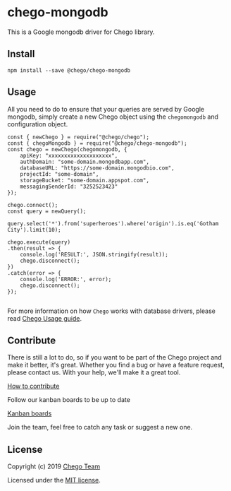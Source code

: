 # chego-mongodb

This is a Google mongodb driver for Chego library.

## Install
```
npm install --save @chego/chego-mongodb
```

## Usage
All you need to do to ensure that your queries are served by Google mongodb, simply create a new Chego object using the `chegomongodb` and configuration object.

```
const { newChego } = require("@chego/chego");
const { chegoMongodb } = require("@chego/chego-mongodb");
const chego = newChego(chegomongodb, {
    apiKey: "xxxxxxxxxxxxxxxxxxxx",
    authDomain: "some-domain.mongodbapp.com",
    databaseURL: "https://some-domain.mongodbio.com",
    projectId: "some-domain",
    storageBucket: "some-domain.appspot.com",
    messagingSenderId: "3252523423"
});

chego.connect();
const query = newQuery();

query.select('*').from('superheroes').where('origin').is.eq('Gotham City').limit(10);

chego.execute(query)
.then(result => { 
    console.log('RESULT:', JSON.stringify(result));
    chego.disconnect();
})
.catch(error => { 
    console.log('ERROR:', error); 
    chego.disconnect();
});


```
For more information on how `Chego` works with database drivers, please read [Chego Usage guide](https://github.com/chegojs/chego/blob/master/README.md).


## Contribute
There is still a lot to do, so if you want to be part of the Chego project and make it better, it's great.
Whether you find a bug or have a feature request, please contact us. With your help, we'll make it a great tool.

[How to contribute](https://github.com/orgs/chegojs/chego/CONTRIBUTING.md)

Follow our kanban boards to be up to date

[Kanban boards](https://github.com/orgs/chegojs/projects/5)

Join the team, feel free to catch any task or suggest a new one.

## License

Copyright (c) 2019 [Chego Team](https://github.com/orgs/chegojs/people)

Licensed under the [MIT license](LICENSE).